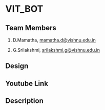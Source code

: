 # VIT_BOT
## Team Members
1. D.Mamatha, mamatha.d@vishnu.edu.in

2. G.Srilakshmi, srilakshmi.g@vishnu.edu.in
## Design

## Youtube Link
## Description


